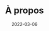 ---
title: "À propos"
date: 2022-03-06
layout: "about"
slug: "about"
menu:
    main:
        weight: 4
        params: 
            icon: user-question
---